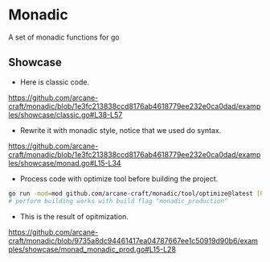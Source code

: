 # Monadic

A set of monadic functions for go  

## Showcase

- Here is classic code.

https://github.com/arcane-craft/monadic/blob/1e3fc213838ccd8176ab4618779ee232e0ca0dad/examples/showcase/classic.go#L38-L57

- Rewrite it with monadic style, notice that we used do syntax.

https://github.com/arcane-craft/monadic/blob/1e3fc213838ccd8176ab4618779ee232e0ca0dad/examples/showcase/monad.go#L15-L34

- Process code with optimize tool before building the project.

```sh
go run -mod=mod github.com/arcane-craft/monadic/tool/optimize@latest [PROJECT_ROOT_DIR]
# perform building works with build flag "monadic_production"
```

- This is the result of opitmization.

https://github.com/arcane-craft/monadic/blob/9735a8dc94461417ea04787667ee1c50919d90b6/examples/showcase/monad_monadic_prod.go#L15-L28
